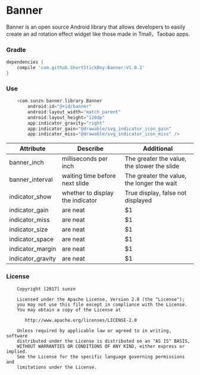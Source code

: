 # Banner
Banner is an open source Android library that allows developers to easily create an ad rotation effect widget like those made in Tmall，Taobao apps.

### Gradle
```groovy
dependencies {
    compile 'com.github.ShortStickBoy:Banner:V1.0.2'
}
```

### Use
```groovy
    <com.sunzn.banner.library.Banner
        android:id="@+id/banner"
        android:layout_width="match_parent"
        android:layout_height="120dp"
        app:indicator_gravity="right"
        app:indicator_gain="@drawable/svg_indicator_icon_gain"
        app:indicator_miss="@drawable/svg_indicator_icon_miss" />
```

| Attribute          | Describe                         | Additional                                   |
| ------------------ | -------------------------------- | -------------------------------------------- |
| banner_inch        | milliseconds per inch            | The greater the value, the slower the slide  |
| banner_interval    | waiting time before next slide   | The greater the value, the longer the wait   |
| indicator_show     | whether to display the indicator | True display, false not displayed            |
| indicator_gain     | are neat           |              $1 |
| indicator_miss     | are neat           |              $1 |
| indicator_size     | are neat           |              $1 |
| indicator_space    | are neat           |              $1 |
| indicator_margin   | are neat           |              $1 |
| indicator_gravity  | are neat           |              $1 |



### License
```
    Copyright [2017] sunzn

    Licensed under the Apache License, Version 2.0 (the "License");
    you may not use this file except in compliance with the License.
    You may obtain a copy of the License at

       http://www.apache.org/licenses/LICENSE-2.0

    Unless required by applicable law or agreed to in writing, software
    distributed under the License is distributed on an "AS IS" BASIS,
    WITHOUT WARRANTIES OR CONDITIONS OF ANY KIND, either express or implied.
    See the License for the specific language governing permissions and
    limitations under the License.
```